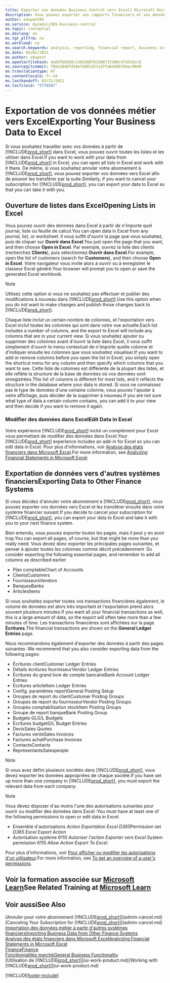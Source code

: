 ```yaml
---
title: Exporter vos données Business Central vers Excel| Microsoft Docs
description: Vous pouvez exporter vos rapports financiers et vos données de veille économique de Business Central vers Excel, ou ouvrir vos données dans Excel.
author: edupont04
ms.service: dynamics365-business-central
ms.topic: conceptual
ms.devlang: na
ms.tgt_pltfrm: na
ms.workload: na
ms.search.keywords: analysis, reporting, financial report, business intelligence, BI, Excel
ms.date: 04/01/2021
ms.author: edupont
ms.openlocfilehash: 4a6bfb8d20c13019807b2308737380c4fd31dcc6
ms.sourcegitcommit: 766e2840fd16efb901d211d7fa64d96766ac99d9
ms.translationtype: HT
ms.contentlocale: fr-CA
ms.lasthandoff: 03/31/2021
ms.locfileid: "5776507"
---
```

# <a name="exporting-your-business-data-to-excel"></a><span data-ttu-id="512b3-103">Exportation de vos données métier vers Excel</span><span class="sxs-lookup"><span data-stu-id="512b3-103">Exporting Your Business Data to Excel</span></span>
<span data-ttu-id="512b3-104">Si vous souhaitez travailler avec vos données à partir de [!INCLUDE[prod_short](includes/prod_short.md)] dans Excel, vous pouvez ouvrir toutes les listes et les utiliser dans Excel.</span><span class="sxs-lookup"><span data-stu-id="512b3-104">If you want to work with your data from [!INCLUDE[prod_short](includes/prod_short.md)] in Excel, you can open all lists in Excel and work with it there.</span></span> <span data-ttu-id="512b3-105">De même, si vous souhaitez annuler votre abonnement à [!INCLUDE[prod_short](includes/prod_short.md)], vous pouvez exporter vos données vers Excel afin de pouvoir les transférer par la suite.</span><span class="sxs-lookup"><span data-stu-id="512b3-105">Similarly, if you want to cancel your subscription for [!INCLUDE[prod_short](includes/prod_short.md)], you can export your data to Excel so that you can take it with you.</span></span>

## <a name="opening-lists-in-excel"></a><span data-ttu-id="512b3-106">Ouverture de listes dans Excel</span><span class="sxs-lookup"><span data-stu-id="512b3-106">Opening Lists in Excel</span></span>
<span data-ttu-id="512b3-107">Vous pouvez ouvrir des données dans Excel à partir de n'importe quel journal, liste ou feuille de calcul.</span><span class="sxs-lookup"><span data-stu-id="512b3-107">You can open data in Excel from any journal, list, or worksheet.</span></span> <span data-ttu-id="512b3-108">Il vous suffit d'ouvrir la page que vous souhaitez, puis de cliquer sur **Ouvrir dans Excel**.</span><span class="sxs-lookup"><span data-stu-id="512b3-108">You just open the page that you want, and then choose **Open in Excel**.</span></span> <span data-ttu-id="512b3-109">Par exemple, ouvrez la liste des clients (recherchez **Clients**), puis sélectionnez **Ouvrir dans Excel**.</span><span class="sxs-lookup"><span data-stu-id="512b3-109">For example, open the list of customers (search for **Customers**), and then choose **Open in Excel**.</span></span> <span data-ttu-id="512b3-110">Votre navigateur vous invite alors à ouvrir ou à enregistrer le classeur Excel généré.</span><span class="sxs-lookup"><span data-stu-id="512b3-110">Your browser will prompt you to open or save the generated Excel workbook.</span></span>  

> [!NOTE]
> <span data-ttu-id="512b3-111">Utilisez cette option si vous ne souhaitez pas effectuer et publier des modifications à nouveau dans [!INCLUDE[prod_short](includes/prod_short.md)].</span><span class="sxs-lookup"><span data-stu-id="512b3-111">Use this option when you do not want to make changes and publish those changes back to [!INCLUDE[prod_short](includes/prod_short.md)].</span></span>  

<span data-ttu-id="512b3-112">Chaque liste inclut un certain nombre de colonnes, et l'exportation vers Excel inclut toutes les colonnes qui sont dans votre vue actuelle.</span><span class="sxs-lookup"><span data-stu-id="512b3-112">Each list includes a number of columns, and the export to Excel will include any columns that are in your current view.</span></span> <span data-ttu-id="512b3-113">Si vous souhaitez ajouter ou supprimer des colonnes avant d'ouvrir la liste dans Excel, il vous suffit simplement d'ouvrir le menu contextuel de n'importe quelle colonne et d'indiquer ensuite les colonnes que vous souhaitez visualiser.</span><span class="sxs-lookup"><span data-stu-id="512b3-113">If you want to add or remove columns before you open the list in Excel, you simply open the shortcut menu for any column and then specify which columns that you want to see.</span></span> <span data-ttu-id="512b3-114">Cette liste de colonnes est différente de la plupart des listes, et elle reflète la structure de la base de données où vos données sont enregistrées.</span><span class="sxs-lookup"><span data-stu-id="512b3-114">This list of columns is different for most lists, and it reflects the structure in the database where your data is stored.</span></span> <span data-ttu-id="512b3-115">Si vous ne connaissez pas le type de données d'une certaine colonne, vous pouvez l'ajouter à votre affichage, puis décider de la supprimer à nouveau.</span><span class="sxs-lookup"><span data-stu-id="512b3-115">If you are not sure what type of data a certain column contains, you can add it to your view and then decide if you want to remove it again.</span></span>  

### <a name="edit-data-in-excel"></a><span data-ttu-id="512b3-116">Modifier des données dans Excel</span><span class="sxs-lookup"><span data-stu-id="512b3-116">Edit Data in Excel</span></span>
<span data-ttu-id="512b3-117">Votre expérience [!INCLUDE[prod_short](includes/prod_short.md)] inclut un complément pour Excel vous permettant de modifier des données dans Excel.</span><span class="sxs-lookup"><span data-stu-id="512b3-117">Your [!INCLUDE[prod_short](includes/prod_short.md)] experience includes an add-in for Excel so you can edit data in Excel.</span></span> <span data-ttu-id="512b3-118">Pour plus d'informations, voir [Analyse des états financiers dans Microsoft Excel](finance-analyze-excel.md).</span><span class="sxs-lookup"><span data-stu-id="512b3-118">For more information, see [Analyzing Financial Statements in Microsoft Excel](finance-analyze-excel.md).</span></span>  

## <a name="exporting-data-to-other-finance-systems"></a><span data-ttu-id="512b3-119">Exportation de données vers d'autres systèmes financiers</span><span class="sxs-lookup"><span data-stu-id="512b3-119">Exporting Data to Other Finance Systems</span></span>
<span data-ttu-id="512b3-120">Si vous décidez d'annuler votre abonnement à [!INCLUDE[prod_short](includes/prod_short.md)], vous pouvez exporter vos données vers Excel et les transférer ensuite dans votre système financier suivant.</span><span class="sxs-lookup"><span data-stu-id="512b3-120">If you decide to cancel your subscription for [!INCLUDE[prod_short](includes/prod_short.md)], you can export your data to Excel and take it with you to your next finance system.</span></span>  

<span data-ttu-id="512b3-121">Bien entendu, vous pouvez exporter toutes les pages, mais il peut y en avoir trop.</span><span class="sxs-lookup"><span data-stu-id="512b3-121">You can export all pages, of course, but that might be more than you really need.</span></span> <span data-ttu-id="512b3-122">Vous devez donc exporter les principales pages suivantes, et penser à ajouter toutes les colonnes comme décrit précédemment :</span><span class="sxs-lookup"><span data-stu-id="512b3-122">So consider exporting the following essential pages, and remember to add all columns as described earlier:</span></span>  

* <span data-ttu-id="512b3-123">Plan comptable</span><span class="sxs-lookup"><span data-stu-id="512b3-123">Chart of Accounts</span></span>  
* <span data-ttu-id="512b3-124">Clients</span><span class="sxs-lookup"><span data-stu-id="512b3-124">Customers</span></span>  
* <span data-ttu-id="512b3-125">Fournisseurs</span><span class="sxs-lookup"><span data-stu-id="512b3-125">Vendors</span></span>  
* <span data-ttu-id="512b3-126">Banques</span><span class="sxs-lookup"><span data-stu-id="512b3-126">Banks</span></span>  
* <span data-ttu-id="512b3-127">Articles</span><span class="sxs-lookup"><span data-stu-id="512b3-127">Items</span></span>  

<span data-ttu-id="512b3-128">Si vous souhaitez exporter toutes vos transactions financières également, le volume de données est alors très important et l'exportation prend alors souvent plusieurs minutes.</span><span class="sxs-lookup"><span data-stu-id="512b3-128">If you want all your financial transactions as well, this is a large amount of data, so the export will often take more than a few minutes of time.</span></span> <span data-ttu-id="512b3-129">Les transactions financières sont affichées sur la page **Écritures**.</span><span class="sxs-lookup"><span data-stu-id="512b3-129">The financial transactions are shown on the **General Ledger Entries** page.</span></span>  

<span data-ttu-id="512b3-130">Nous recommandons également d'exporter des données à partir des pages suivantes :</span><span class="sxs-lookup"><span data-stu-id="512b3-130">We recommend that you also consider exporting data from the following pages:</span></span>  

* <span data-ttu-id="512b3-131">Écritures client</span><span class="sxs-lookup"><span data-stu-id="512b3-131">Customer Ledger Entries</span></span>  
* <span data-ttu-id="512b3-132">Détails écritures fournisseur</span><span class="sxs-lookup"><span data-stu-id="512b3-132">Vendor Ledger Entries</span></span>  
* <span data-ttu-id="512b3-133">Écritures du grand livre de compte bancaire</span><span class="sxs-lookup"><span data-stu-id="512b3-133">Bank Account Ledger Entries</span></span>  
* <span data-ttu-id="512b3-134">Écritures article</span><span class="sxs-lookup"><span data-stu-id="512b3-134">Item Ledger Entries</span></span>  
* <span data-ttu-id="512b3-135">Config. paramètres report</span><span class="sxs-lookup"><span data-stu-id="512b3-135">General Posting Setup</span></span>  
* <span data-ttu-id="512b3-136">Groupes de report du client</span><span class="sxs-lookup"><span data-stu-id="512b3-136">Customer Posting Groups</span></span>  
* <span data-ttu-id="512b3-137">Groupes de report du fournisseur</span><span class="sxs-lookup"><span data-stu-id="512b3-137">Vendor Posting Groups</span></span>  
* <span data-ttu-id="512b3-138">Groupes comptabilisation stock</span><span class="sxs-lookup"><span data-stu-id="512b3-138">Item Posting Groups</span></span>  
* <span data-ttu-id="512b3-139">Groupe de report banque</span><span class="sxs-lookup"><span data-stu-id="512b3-139">Bank Posting Group</span></span>  
* <span data-ttu-id="512b3-140">Budgets GL</span><span class="sxs-lookup"><span data-stu-id="512b3-140">G/L Budgets</span></span>  
* <span data-ttu-id="512b3-141">Écritures budget</span><span class="sxs-lookup"><span data-stu-id="512b3-141">G/L Budget Entries</span></span>  
* <span data-ttu-id="512b3-142">Devis</span><span class="sxs-lookup"><span data-stu-id="512b3-142">Sales Quotes</span></span>  
* <span data-ttu-id="512b3-143">Factures vente</span><span class="sxs-lookup"><span data-stu-id="512b3-143">Sales Invoices</span></span>  
* <span data-ttu-id="512b3-144">Factures achat</span><span class="sxs-lookup"><span data-stu-id="512b3-144">Purchase Invoices</span></span>  
* <span data-ttu-id="512b3-145">Contacts</span><span class="sxs-lookup"><span data-stu-id="512b3-145">Contacts</span></span>  
* <span data-ttu-id="512b3-146">Représentants</span><span class="sxs-lookup"><span data-stu-id="512b3-146">Salespeople</span></span>  

> [!NOTE]  
> <span data-ttu-id="512b3-147">Si vous avez défini plusieurs sociétés dans [!INCLUDE[prod_short](includes/prod_short.md)], vous devez exporter les données appropriées de chaque société.</span><span class="sxs-lookup"><span data-stu-id="512b3-147">If you have set up more than one company in [!INCLUDE[prod_short](includes/prod_short.md)], you must export the relevant data from each company.</span></span>

> [!NOTE]
> <span data-ttu-id="512b3-148">Vous devez disposer d'au moins l'une des autorisations suivantes pour ouvrir ou modifier des données dans Excel :</span><span class="sxs-lookup"><span data-stu-id="512b3-148">You must have at least one of the following permissions to open or edit data in Excel:</span></span>
>    - <span data-ttu-id="512b3-149">Ensemble d'autorisations *Action Exportation Excel D365*</span><span class="sxs-lookup"><span data-stu-id="512b3-149">Permission set *D365 Excel Export Action*</span></span>  
>    - <span data-ttu-id="512b3-150">Autorisation système 6110 *Autoriser l'action Exporter vers Excel*.</span><span class="sxs-lookup"><span data-stu-id="512b3-150">System permission 6110 *Allow Action Export To Excel*.</span></span>  

<span data-ttu-id="512b3-151">Pour plus d'informations, voir [Pour afficher ou modifier les autorisations d'un utilisateur](ui-define-granular-permissions.md#to-get-an-overview-of-a-users-permissions).</span><span class="sxs-lookup"><span data-stu-id="512b3-151">For more information, see [To get an overview of a user's permissions](ui-define-granular-permissions.md#to-get-an-overview-of-a-users-permissions).</span></span>

## <a name="see-related-training-at-microsoft-learn"></a><span data-ttu-id="512b3-152">Voir la formation associée sur [Microsoft Learn](/learn/modules/configure-powerbi-excel-dynamics-365-business-central/index)</span><span class="sxs-lookup"><span data-stu-id="512b3-152">See Related Training at [Microsoft Learn](/learn/modules/configure-powerbi-excel-dynamics-365-business-central/index)</span></span>

## <a name="see-also"></a><span data-ttu-id="512b3-153">Voir aussi</span><span class="sxs-lookup"><span data-stu-id="512b3-153">See Also</span></span>
<span data-ttu-id="512b3-154">[Annuler pour votre abonnement [!INCLUDE[prod_short](includes/prod_short.md)]](admin-cancel.md)</span><span class="sxs-lookup"><span data-stu-id="512b3-154">[Canceling Your Subscription for [!INCLUDE[prod_short](includes/prod_short.md)]](admin-cancel.md)</span></span>  
[<span data-ttu-id="512b3-155">Importation des données métier à partir d'autres systèmes financiers</span><span class="sxs-lookup"><span data-stu-id="512b3-155">Importing Business Data from Other Finance Systems</span></span>](across-import-data-configuration-packages.md)  
[<span data-ttu-id="512b3-156">Analyse des états financiers dans Microsoft Excel</span><span class="sxs-lookup"><span data-stu-id="512b3-156">Analyzing Financial Statements in Microsoft Excel</span></span>](finance-analyze-excel.md)  
[<span data-ttu-id="512b3-157">Finance</span><span class="sxs-lookup"><span data-stu-id="512b3-157">Finance</span></span>](finance.md)  
[<span data-ttu-id="512b3-158">Fonctionnalités marché</span><span class="sxs-lookup"><span data-stu-id="512b3-158">General Business Functionality</span></span>](ui-across-business-areas.md)  
<span data-ttu-id="512b3-159">[Utilisation de [!INCLUDE[prod_short](includes/prod_short.md)]](ui-work-product.md)</span><span class="sxs-lookup"><span data-stu-id="512b3-159">[Working with [!INCLUDE[prod_short](includes/prod_short.md)]](ui-work-product.md)</span></span>  


[!INCLUDE[footer-include](includes/footer-banner.md)]